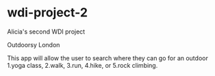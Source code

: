 # wdi-project-2
Alicia's second WDI project

Outdoorsy London

This app will allow the user to search where they can go for an outdoor 1.yoga class, 2.walk, 3.run, 4.hike, or 5.rock climbing. 
